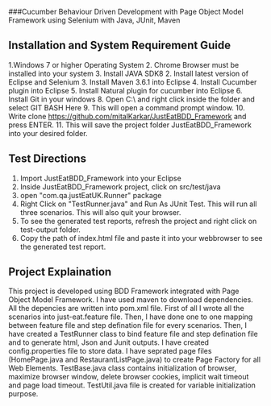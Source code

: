 ###Cucumber Behaviour Driven Development with Page Object Model Framework using Selenium with Java, JUnit, Maven

## Installation and System Requirement Guide

1.Windows 7 or higher Operating System
2. Chrome Browser must be installed into your system
3. Install JAVA SDK8
2. Install latest version of Eclipse and Selenium 
3. Install Maven 3.6.1 into Eclipse
4. Install Cucumber plugin into Eclipse
5. Install Natural plugin for cucumber into Eclipse
6. Install Git in your windows
8. Open C:\ and right click inside the folder and select GIT BASH Here
9. This will open a command prompt window.
10. Write clone https://github.com/mitalKarkar/JustEatBDD_Framework and press ENTER.
11. This will save the project folder JustEatBDD_Framework into your desired folder. 



## Test Directions

1. Import JustEatBDD_Framework into your Eclipse
2. Inside JustEatBDD_Framework project, click on src/test/java
3. open "com.qa.justEatUK.Runner" package
4. Right Click on "TestRunner.java" and Run As JUnit Test. 
This will run all three scenarios. This will also quit your browser. 
5. To see the generated test reports, refresh the project and right click on test-output folder. 
6. Copy the path of index.html file and paste it into your webbrowser to see the generated test report. 

## Project Explaination

This project is developed using BDD Framework integrated with Page Object Model Framework. 
I have used maven to download dependencies. All the depencies are written into pom.xml file. 
First of all I wrote all the scenarios into just-eat.feature file.
Then, I have done one to one mapping between feature file and step defination file for every scenarios. 
Then, I have created a TestRunner class to bind feature file and step defination file and to generate html, Json and Junit outputs. 
I have created config.properties file to store data.
I have seprated page files (HomePage.java and RestaurantListPage.java) to create Page Factory for all Web Elements.
TestBase.java class contains initialization of browser, maximize browser window, delete browser cookies, implicit wait timeout and page load timeout.
TestUtil.java file is created for variable initialization purpose.

